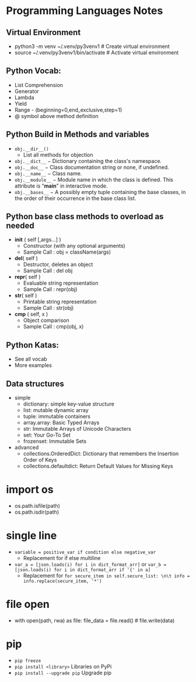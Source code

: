 # Programming Languages Notes

## Virtual Environment
* python3 -m venv ~/.venv/py3venv1  # Create virtual environment
* source ~/.venv/py3venv1/bin/activate  # Activate virtual environment

## Python Vocab:
* List Comprehension
* Generator
* Lambda
* Yield
* Range - (beginning=0,end_exclusive,step=1)
* @ symbol above method definition

## Python Build in Methods and variables
* `obj.__dir__()`
  * List all methods for objection
* `obj.__dict__` − Dictionary containing the class's namespace.
* `obj.__doc__` − Class documentation string or none, if undefined.
* `obj.__name__` − Class name.
* `obj.__module__` − Module name in which the class is defined. This attribute is "__main__" in interactive mode.
* `obj.__bases__` − A possibly empty tuple containing the base classes, in the order of their occurrence in the base class list.

## Python base class methods to overload as needed
* __init__ ( self [,args...] )
  * Constructor (with any optional arguments)
  * Sample Call : obj = className(args)
* __del__( self )
  * Destructor, deletes an object
  * Sample Call : del obj
* __repr__( self )
  * Evaluable string representation
  * Sample Call : repr(obj)
* __str__( self )
  * Printable string representation
  * Sample Call : str(obj)
* __cmp__ ( self, x )
  * Object comparison
  * Sample Call : cmp(obj, x)


## Python Katas:
* See all vocab
* More examples

## Data structures
* simple
  * dictionary: simple key-value structure
  * list: mutable dynamic array
  * tuple: immutable containers
  * array.array: Basic Typed Arrays
  * str: Immutable Arrays of Unicode Characters
  * set: Your Go-To Set
  * frozenset: Immutable Sets
* advanced
  * collections.OrderedDict: Dictionary that remembers the Insertion Order of Keys
  * collections.defaultdict: Return Default Values for Missing Keys

# import os
* os.path.isfile(path)
* os.path.isdir(path)

# single line
* `variable = positive_var if condition else negative_var`
  * Replacement for if else multiline
* `var_a = [json.loads(i) for i in dict_format_arr]` or `var_b = [json.loads(i) for i in dict_format_arr if '{' in a]`
  * Replacement for `for secure_item in self.secure_list: \n\t info = info.replace(secure_item, '*')`

# file open
* with open(path, rwa) as file:
  file_data = file.read() # file.write(data)

# pip
* `pip freeze`
* `pip install <library>` Libraries on PyPi
* `pip install --upgrade pip` Upgrade pip
